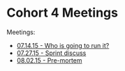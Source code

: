 # Cohort 4 Meetings

Meetings:

- [07.14.15 - Who is going to run it?](./meetings/15-07-14_who_runs_it.md)
- [07.27.15 - Sprint discuss](./meetings/15-07-27_sprint_discuss.md)
- [08.02.15 - Pre-mortem](./meetings/15-08-02_pre_mortem.md)

